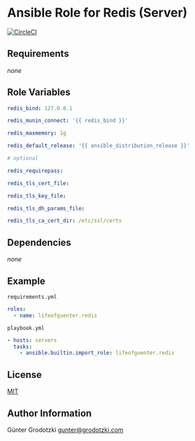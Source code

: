 # Ansible Role for Redis (Server)

[![CircleCI](https://circleci.com/gh/lifeofguenter/ansible-role-redis/tree/main.svg?style=svg)](https://circleci.com/gh/lifeofguenter/ansible-role-redis/tree/main)

## Requirements

_none_

## Role Variables

```yaml
redis_bind: 127.0.0.1

redis_munin_connect: '{{ redis_bind }}'

redis_maxmemory: 1g

redis_default_release: '{{ ansible_distribution_release }}'

# optional

redis_requirepass:

redis_tls_cert_file:

redis_tls_key_file:

redis_tls_dh_params_file:

redis_tls_ca_cert_dir: /etc/ssl/certs
```

## Dependencies

_none_

## Example

`requirements.yml`

```yml
roles:
  - name: lifeofguenter.redis
```

`playbook.yml`

```yaml
- hosts: servers
  tasks:
    - ansible.builtin.import_role: lifeofguenter.redis
```

## License

[MIT](LICENSE)

## Author Information

Günter Grodotzki <gunter@grodotzki.com>
